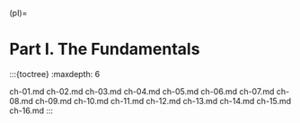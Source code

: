 

(pI)=

# Part I. The Fundamentals

:::{toctree}
:maxdepth: 6



ch-01.md
ch-02.md
ch-03.md
ch-04.md
ch-05.md
ch-06.md
ch-07.md
ch-08.md
ch-09.md
ch-10.md
ch-11.md
ch-12.md
ch-13.md
ch-14.md
ch-15.md
ch-16.md
:::
